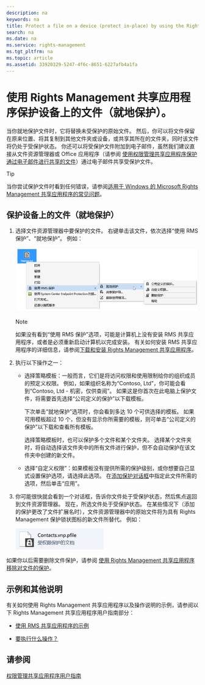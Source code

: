 ```yaml
---
description: na
keywords: na
title: Protect a file on a device (protect in-place) by using the Rights Management sharing application
search: na
ms.date: na
ms.service: rights-management
ms.tgt_pltfrm: na
ms.topic: article
ms.assetid: 33920329-5247-4f6c-8651-6227afb4a1fa
---
```

# 使用 Rights Management 共享应用程序保护设备上的文件（就地保护）。
当你就地保护文件时，它将替换未受保护的原始文件。 然后，你可以将文件保留在原来位置、将其复制到其他文件夹或设备，或共享其所在的文件夹，同时该文件将仍处于受保护状态。 你还可以将受保护文件附加到电子邮件，虽然我们建议直接从文件资源管理器或 Office 应用程序（请参阅 [使用权限管理共享应用程序保护通过电子邮件进行共享的文件](../Topic/Protect_a_file_that_you_share_by_email_by_using_the_Rights_Management_sharing_application.md)）通过电子邮件共享受保护文件。

> [!TIP]
> 当你尝试保护文件时看到任何错误，请参阅[适用于 Windows 的 Microsoft Rights Management 共享应用程序的常见问题](http://go.microsoft.com/fwlink/?LinkId=303971)。

## 保护设备上的文件（就地保护）

1.  选择文件资源管理器中要保护的文件。 右键单击该文件，依次选择“使用 RMS 保护”、“就地保护”。 例如：

    ![](../Image/ADRMS_MSRMSApp_SP_CompanyDefined.png)

    > [!NOTE]
    > 如果没有看到“使用 RMS 保护”选项，可能是计算机上没有安装 RMS 共享应用程序，或者是必须重新启动计算机以完成安装。 有关如何安装 RMS 共享应用程序的详细信息，请参阅[下载和安装 Rights Management 共享应用程序](../Topic/Download_and_install_the_Rights_Management_sharing_application.md)。

2.  执行以下操作之一：

    -   选择策略模板：一般而言，它们是将访问权限和使用限制给你的组织成员的预定义权限。 例如，如果组织名称为“Contoso, Ltd”，你可能会看到“Contoso, Ltd - 机密，仅供查阅”。 如果这是你首次在此电脑上保护文件，将需要首先选择“公司定义的保护”以下载模板。

        下次单击“就地保护”选项时，你会看到多达 10 个可供选择的模板。 如果可用模板超过 10 个，但没有显示你所需要的模板，则可单击“公司定义的保护”以下载和查看所有模板。

        选择策略模板时，也可以保护多个文件和某个文件夹。 选择某个文件夹时，将自动选择该文件夹中的所有文件进行保护，但不会自动保护在该文件夹中创建的新文件。

    -   选择“自定义权限”：如果模板没有提供所需的保护级别，或你想要自己显式设置保护选项，请选择此选项。 在[添加保护对话框](http://technet.microsoft.com/library/dn574738.aspx)中指定此文件所需的选项，然后单击“应用”。

3.  你可能很快就会看到一个对话框，告诉你文件处于受保护状态，然后焦点返回到文件资源管理器。 现在，所选文件处于受保护状态。 在某些情况下（添加的保护更改了文件扩展名时），文件资源管理器中的原始文件将为具有 Rights Management 保护锁状图标的新文件所替代。 例如：

    ![](../Image/ADRMS_MSRMSApp_Pfile.png)

如果你以后需要删除文件保护，请参阅 [使用 Rights Management 共享应用程序移除对文件的保护](../Topic/Remove_protection_from_a_file_by_using_the_Rights_Management_sharing_application.md)。

## 示例和其他说明
有关如何使用 Rights Management 共享应用程序以及操作说明的示例，请参阅以下 Rights Management 共享应用程序用户指南部分：

-   [使用 RMS 共享应用程序的示例](../Topic/Rights_Management_sharing_application_user_guide.md#BKMK_SharingExamples)

-   [要执行什么操作？](../Topic/Rights_Management_sharing_application_user_guide.md#BKMK_SharingInstructions)

## 请参阅
[权限管理共享应用程序用户指南](../Topic/Rights_Management_sharing_application_user_guide.md)

